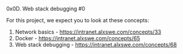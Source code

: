 0x0D. Web stack debugging #0

For this project, we expect you to look at these concepts:

1. Network basics - https://intranet.alxswe.com/concepts/33
2. Docker - https://intranet.alxswe.com/concepts/65
3. Web stack debugging - https://intranet.alxswe.com/concepts/68
